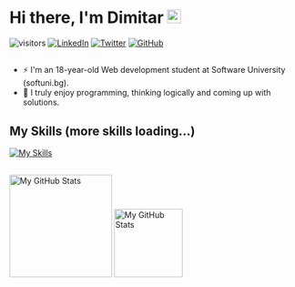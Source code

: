 # Hi there, I'm Dimitar <img src="https://media.giphy.com/media/hvRJCLFzcasrR4ia7z/giphy.gif" width="24px" height="24px">
![visitors](https://visitor-badge.glitch.me/badge?page_id=dimnov) [![LinkedIn](https://img.shields.io/badge/-LinkedIn-0e76a8?style=flat-square&logo=Linkedin&logoColor=white)](https://www.linkedin.com/in/dimnov/) [![Twitter](https://img.shields.io/twitter/url/https/twitter.com/cloudposse.svg?style=social&label=Twitter)](https://twitter.com/Dimitar1512) [![GitHub](https://img.shields.io/badge/-Github-000000?style=flat-square&logo=Github&logoColor=white)](https://github.com/dimnov)
##
- ⚡ I'm an 18-year-old Web development student at Software University (softuni.bg).
- 🧠 I truly enjoy programming, thinking logically and coming up with solutions.
##
## My Skills (more skills loading...)
[![My Skills](https://skillicons.dev/icons?i=js,html,css,git,github,vscode,react,nodejs,ps)](https://skillicons.dev)
##
<p>
  <img height="180em" alt="My GitHub Stats" src="https://github-readme-stats.vercel.app/api?username=dimnov&show_icons=true&bg_color=00000000&hide_border=true&text_color=3498db&&count_private=true&include_all_commits=true" />
  <img height="120em" alt="My GitHub Stats" src="https://github-readme-stats.vercel.app/api/top-langs/?username=dimnov&langs_count=8&layout=compact&hide_border=true&bg_color=00000000&text_color=3498db&&count_private=true&include_all_commits=true" />
</p>
